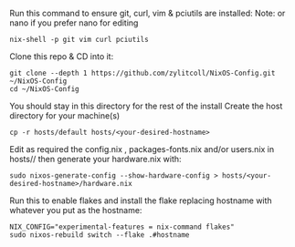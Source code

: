
Run this command to ensure git, curl, vim & pciutils are installed: Note: or nano if you prefer nano for editing

    nix-shell -p git vim curl pciutils

Clone this repo & CD into it:

    git clone --depth 1 https://github.com/zylitcoll/NixOS-Config.git ~/NixOS-Config
    cd ~/NixOS-Config

You should stay in this directory for the rest of the install
Create the host directory for your machine(s)

    cp -r hosts/default hosts/<your-desired-hostname>

    
Edit as required the config.nix , packages-fonts.nix and/or users.nix in hosts/<your-desired-hostname>/
then generate your hardware.nix with:

    sudo nixos-generate-config --show-hardware-config > hosts/<your-desired-hostname>/hardware.nix

Run this to enable flakes and install the flake replacing hostname with whatever you put as the hostname:

    NIX_CONFIG="experimental-features = nix-command flakes" 
    sudo nixos-rebuild switch --flake .#hostname
